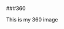 ###360

This is my 360 image
<script src="//360.vizor.io/scripts/embed.js" data-vizorurl="https://360.vizor.io/embed/v/drzv" ></script>
